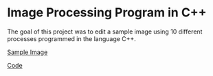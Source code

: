 # Image Processing Program in C++
The goal of this project was to edit a sample image using 10 different processes programmed in the language C++.

[Sample Image](https://raw.githubusercontent.com/laycesmith/laycesmith.github.io/main/sample%20(1).bmp)

[Code](https://raw.githubusercontent.com/laycesmith/laycesmith.github.io/main/Smith_main%20(2).cpp)
